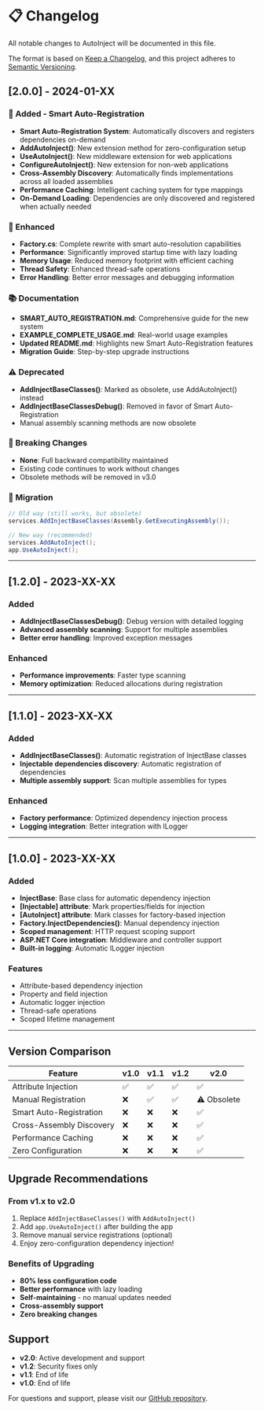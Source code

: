 # 📋 Changelog

All notable changes to AutoInject will be documented in this file.

The format is based on [Keep a Changelog](https://keepachangelog.com/en/1.0.0/),
and this project adheres to [Semantic Versioning](https://semver.org/spec/v2.0.0.html).

## [2.0.0] - 2024-01-XX

### 🎉 Added - Smart Auto-Registration
- **Smart Auto-Registration System**: Automatically discovers and registers dependencies on-demand
- **AddAutoInject()**: New extension method for zero-configuration setup
- **UseAutoInject()**: New middleware extension for web applications
- **ConfigureAutoInject()**: New extension for non-web applications
- **Cross-Assembly Discovery**: Automatically finds implementations across all loaded assemblies
- **Performance Caching**: Intelligent caching system for type mappings
- **On-Demand Loading**: Dependencies are only discovered and registered when actually needed

### 🔧 Enhanced
- **Factory.cs**: Complete rewrite with smart auto-resolution capabilities
- **Performance**: Significantly improved startup time with lazy loading
- **Memory Usage**: Reduced memory footprint with efficient caching
- **Thread Safety**: Enhanced thread-safe operations
- **Error Handling**: Better error messages and debugging information

### 📚 Documentation
- **SMART_AUTO_REGISTRATION.md**: Comprehensive guide for the new system
- **EXAMPLE_COMPLETE_USAGE.md**: Real-world usage examples
- **Updated README.md**: Highlights new Smart Auto-Registration features
- **Migration Guide**: Step-by-step upgrade instructions

### ⚠️ Deprecated
- **AddInjectBaseClasses()**: Marked as obsolete, use AddAutoInject() instead
- **AddInjectBaseClassesDebug()**: Removed in favor of Smart Auto-Registration
- Manual assembly scanning methods are now obsolete

### 🔄 Breaking Changes
- **None**: Full backward compatibility maintained
- Existing code continues to work without changes
- Obsolete methods will be removed in v3.0

### 🎯 Migration
```csharp
// Old way (still works, but obsolete)
services.AddInjectBaseClasses(Assembly.GetExecutingAssembly());

// New way (recommended)
services.AddAutoInject();
app.UseAutoInject();
```

---

## [1.2.0] - 2023-XX-XX

### Added
- **AddInjectBaseClassesDebug()**: Debug version with detailed logging
- **Advanced assembly scanning**: Support for multiple assemblies
- **Better error handling**: Improved exception messages

### Enhanced
- **Performance improvements**: Faster type scanning
- **Memory optimization**: Reduced allocations during registration

---

## [1.1.0] - 2023-XX-XX

### Added
- **AddInjectBaseClasses()**: Automatic registration of InjectBase classes
- **Injectable dependencies discovery**: Automatic registration of dependencies
- **Multiple assembly support**: Scan multiple assemblies for types

### Enhanced
- **Factory performance**: Optimized dependency injection process
- **Logging integration**: Better integration with ILogger

---

## [1.0.0] - 2023-XX-XX

### Added
- **InjectBase**: Base class for automatic dependency injection
- **[Injectable] attribute**: Mark properties/fields for injection
- **[AutoInject] attribute**: Mark classes for factory-based injection
- **Factory.InjectDependencies()**: Manual dependency injection
- **Scoped management**: HTTP request scoping support
- **ASP.NET Core integration**: Middleware and controller support
- **Built-in logging**: Automatic ILogger injection

### Features
- Attribute-based dependency injection
- Property and field injection
- Automatic logger injection
- Thread-safe operations
- Scoped lifetime management

---

## Version Comparison

| Feature | v1.0 | v1.1 | v1.2 | v2.0 |
|---------|------|------|------|------|
| Attribute Injection | ✅ | ✅ | ✅ | ✅ |
| Manual Registration | ❌ | ✅ | ✅ | ⚠️ Obsolete |
| Smart Auto-Registration | ❌ | ❌ | ❌ | ✅ |
| Cross-Assembly Discovery | ❌ | ❌ | ❌ | ✅ |
| Performance Caching | ❌ | ❌ | ❌ | ✅ |
| Zero Configuration | ❌ | ❌ | ❌ | ✅ |

## Upgrade Recommendations

### From v1.x to v2.0
1. Replace `AddInjectBaseClasses()` with `AddAutoInject()`
2. Add `app.UseAutoInject()` after building the app
3. Remove manual service registrations (optional)
4. Enjoy zero-configuration dependency injection!

### Benefits of Upgrading
- **80% less configuration code**
- **Better performance** with lazy loading
- **Self-maintaining** - no manual updates needed
- **Cross-assembly support**
- **Zero breaking changes**

## Support

- **v2.0**: Active development and support
- **v1.2**: Security fixes only
- **v1.1**: End of life
- **v1.0**: End of life

For questions and support, please visit our [GitHub repository](https://github.com/yourusername/AutoInject).